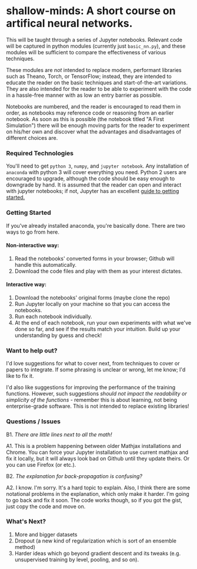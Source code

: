# shallow-minds: A short course on artifical neural networks.

This will be taught through a series of Jupyter notebooks.  Relevant code will be captured in python modules (currently just `basic_nn.py`), and these modules will be sufficient to compare the effectiveness of various techniques.

These modules are *not* intended to replace modern, performant libraries such as Theano, Torch, or TensorFlow; instead, they are intended to educate the reader on the basic techniques and start-of-the-art variations.  They are also intended for the reader to be able to experiment with the code in a hassle-free manner with as low an entry barrier as possible.

Notebooks are numbered, and the reader is encouraged to read them in order, as notebooks may reference code or reasoning from an earlier notebook.  As soon as this is possible (the notebook titled "A First Simulation") there will be enough moving parts for the reader to experiment on his/her own and discover what the advantages and disadvantages of different choices are.

### Required Technologies
You'll need to get `python 3`, `numpy`, and `jupyter notebook`.  Any installation of `anaconda` with python 3 will cover everything you need. Python 2 users are encouraged to upgrade, although the code should be easy enough to downgrade by hand. It is assumed that the reader can open and interact with jupyter notebooks; if not, Jupyter has an excellent <a href="https://jupyter-notebook-beginner-guide.readthedocs.io/en/latest/">guide to getting started.</a>

### Getting Started

If you've already installed anaconda, you're basically done. There are two ways to go from here.

#### Non-interactive way:
1. Read the notebooks' converted forms in your browser; Github will handle this automatically.
2. Download the code files and play with them as your interest dictates.

#### Interactive way:
1. Download the notebooks' original forms (maybe clone the repo)
2. Run Jupyter locally on your machine so that you can access the notebooks.
3. Run each notebook individually.
4. At the end of each notebook, run your own experiments with what we've done so far, and see if the results match your intuition.  Build up your understanding by guess and check!

### Want to help out?

I'd love suggestions for what to cover next, from techniques to cover or papers to integrate. If some phrasing is unclear or wrong, let me know; I'd like to fix it.

I'd also like suggestions for improving the performance of the training functions.  However, such suggestions *should not impact the readability or simplicity of the functions* - remember this is about learning, not being enterprise-grade software. This is not intended to replace existing libraries!

### Questions / Issues
B1. *There are little lines next to all the math!*

A1. This is a problem happening between older Mathjax installations and Chrome. You can force your Jupyter installation to use current mathjax and fix it locally, but it will always look bad on Github until they update theirs.  Or you can use Firefox (or etc.).

B2. *The explanation for back-propagation is confusing?*

A2. I know.  I'm sorry.  It's a hard topic to explain.  Also, I think there are some notational problems in the explanation, which only make it harder.  I'm going to go back and fix it soon.  The code works though, so if you got the gist, just copy the code and move on.

### What's Next?
1. More and bigger datasets
2. Dropout (a new kind of regularization which is sort of an ensemble method)
3. Harder ideas which go beyond gradient descent and its tweaks (e.g. unsupervised training by level, pooling, and so on).

